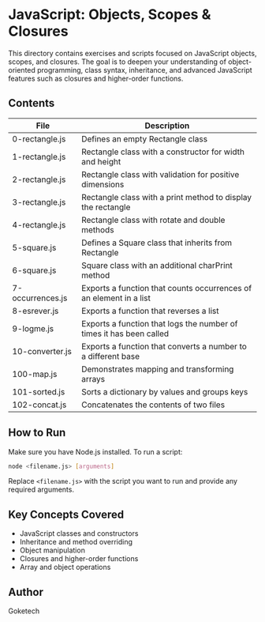 # JavaScript: Objects, Scopes & Closures

This directory contains exercises and scripts focused on JavaScript objects, scopes, and closures. The goal is to deepen your understanding of object-oriented programming, class syntax, inheritance, and advanced JavaScript features such as closures and higher-order functions.

## Contents

| File                | Description |
|---------------------|-------------|
| 0-rectangle.js      | Defines an empty Rectangle class |
| 1-rectangle.js      | Rectangle class with a constructor for width and height |
| 2-rectangle.js      | Rectangle class with validation for positive dimensions |
| 3-rectangle.js      | Rectangle class with a print method to display the rectangle |
| 4-rectangle.js      | Rectangle class with rotate and double methods |
| 5-square.js         | Defines a Square class that inherits from Rectangle |
| 6-square.js         | Square class with an additional charPrint method |
| 7-occurrences.js    | Exports a function that counts occurrences of an element in a list |
| 8-esrever.js        | Exports a function that reverses a list |
| 9-logme.js          | Exports a function that logs the number of times it has been called |
| 10-converter.js     | Exports a function that converts a number to a different base |
| 100-map.js          | Demonstrates mapping and transforming arrays |
| 101-sorted.js       | Sorts a dictionary by values and groups keys |
| 102-concat.js       | Concatenates the contents of two files |

## How to Run

Make sure you have Node.js installed. To run a script:

```sh
node <filename.js> [arguments]
```

Replace `<filename.js>` with the script you want to run and provide any required arguments.

## Key Concepts Covered

- JavaScript classes and constructors
- Inheritance and method overriding
- Object manipulation
- Closures and higher-order functions
- Array and object operations

## Author

Goketech
